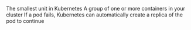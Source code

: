 The smallest unit in Kubernetes
A group of one or more containers in your cluster
If a pod fails, Kubernetes can automatically create a replica of the pod to continue
